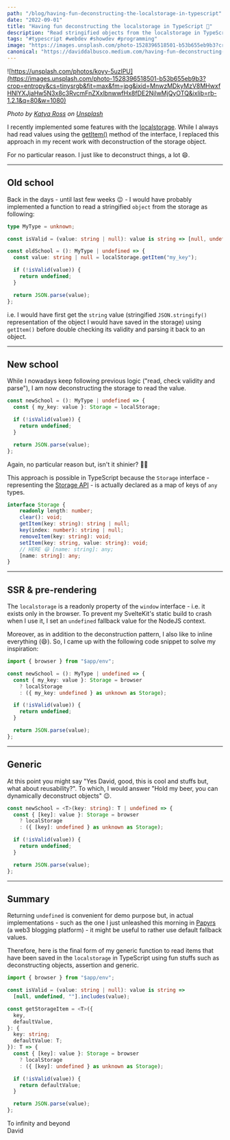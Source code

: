 ```yaml
---
path: "/blog/having-fun-deconstructing-the-localstorage-in-typescript"
date: "2022-09-01"
title: "Having fun deconstructing the localstorage in TypeScript 🤙"
description: "Read stringified objects from the localstorage in TypeScript using fun stuffs such as deconstructing objects, assertion and generic"
tags: "#typescript #webdev #showdev #programming"
image: "https://images.unsplash.com/photo-1528396518501-b53b655eb9b3?crop=entropy&cs=tinysrgb&fit=max&fm=jpg&ixid=MnwzMDkyMzV8MHwxfHNlYXJjaHw5N3x8c3RvcmFnZXxlbnwwfHx8fDE2NjIwMjQyOTQ&ixlib=rb-1.2.1&q=80&w=1080"
canonical: "https://daviddalbusco.medium.com/having-fun-deconstructing-the-localstorage-in-typescript-e5e99d95aa13"
---
```


![https://unsplash.com/photos/koyy-5uzlPU](https://images.unsplash.com/photo-1528396518501-b53b655eb9b3?crop=entropy&cs=tinysrgb&fit=max&fm=jpg&ixid=MnwzMDkyMzV8MHwxfHNlYXJjaHw5N3x8c3RvcmFnZXxlbnwwfHx8fDE2NjIwMjQyOTQ&ixlib=rb-1.2.1&q=80&w=1080)

*Photo by [Katya Ross](https://unsplash.com/@katya?utm_source=Papyrs&utm_medium=referral) on [Unsplash](https://unsplash.com/?utm_source=unsplash&utm_medium=referral&utm_content=creditCopyText)*

I recently implemented some features with the [localstorage](https://developer.mozilla.org/en-US/docs/Web/API/Window/localStorage). While I always had read values using the [getItem()](https://developer.mozilla.org/en-US/docs/Web/API/Storage/getItem) method of the interface, I replaced this approach in my recent work with deconstruction of the storage object.

For no particular reason. I just like to deconstruct things, a lot 😄.

* * *

## Old school

Back in the days - until last few weeks 😉 - I would have probably implemented a function to read a stringified `object` from the storage as following:

```typescript
type MyType = unknown;

const isValid = (value: string | null): value is string => [null, undefined, ""].includes(value)

const oldSchool = (): MyType | undefined => {
  const value: string | null = localStorage.getItem("my_key");

  if (!isValid(value)) {
    return undefined;
  }

  return JSON.parse(value);
};
```

i.e. I would have first get the `string` value (stringified `JSON.stringify()` representation of the object I would have saved in the storage) using `getItem()` before double checking its validity and parsing it back to an object.

* * *

## New school

While I nowadays keep following previous logic ("read, check validity and parse"), I am now deconstructing the storage to read the value.

```typescript
const newSchool = (): MyType | undefined => {
  const { my_key: value }: Storage = localStorage;

  if (!isValid(value)) {
    return undefined;
  }

  return JSON.parse(value);
};
```

Again, no particular reason but, isn't it shinier? 👨‍🎨

This approach is possible in TypeScript because the `Storage` interface - representing the [Storage API](https://developer.mozilla.org/en-US/docs/Web/API/Web_Storage_API) - is actually declared as a map of keys of `any` types.

```typescript
interface Storage {
    readonly length: number;
    clear(): void;
    getItem(key: string): string | null;
    key(index: number): string | null;
    removeItem(key: string): void;
    setItem(key: string, value: string): void;
    // HERE 😃 [name: string]: any;
    [name: string]: any;
}
```

* * *

## SSR & pre-rendering

The `localstorage` is a readonly property of the `window` interface - i.e. it exists only in the browser. To prevent my SvelteKit's static build to crash when I use it, I set an `undefined` fallback value for the NodeJS context.

Moreover, as in addition to the deconstruction pattern, I also like to inline everything (😄). So, I came up with the following code snippet to solve my inspiration:

```typescript
import { browser } from "$app/env";

const newSchool = (): MyType | undefined => {
  const { my_key: value }: Storage = browser
    ? localStorage
    : ({ my_key: undefined } as unknown as Storage);

  if (!isValid(value)) {
    return undefined;
  }

  return JSON.parse(value);
};
```

* * *

## Generic

At this point you might say "Yes David, good, this is cool and stuffs but, what about reusability?". To which, I would answer "Hold my beer, you can dynamically deconstruct objects" 😉.

```typescript
const newSchool = <T>(key: string): T | undefined => {
  const { [key]: value }: Storage = browser
    ? localStorage
    : ({ [key]: undefined } as unknown as Storage);

  if (!isValid(value)) {
    return undefined;
  }

  return JSON.parse(value);
};
```

* * *

## Summary

Returning `undefined` is convenient for demo purpose but, in actual implementations - such as the one I just unleashed this morning in [Papyrs](https://papy.rs) (a web3 blogging platform) - it might be useful to rather use default fallback values.

Therefore, here is the final form of my generic function to read items that have been saved in the `localstorage` in TypeScript using fun stuffs such as deconstructing objects, assertion and generic.

```typescript
import { browser } from "$app/env";

const isValid = (value: string | null): value is string =>
  [null, undefined, ""].includes(value);

const getStorageItem = <T>({
  key,
  defaultValue,
}: {
  key: string;
  defaultValue: T;
}): T => {
  const { [key]: value }: Storage = browser
    ? localStorage
    : ({ [key]: undefined } as unknown as Storage);

  if (!isValid(value)) {
    return defaultValue;
  }

  return JSON.parse(value);
};

```

To infinity and beyond  
David
